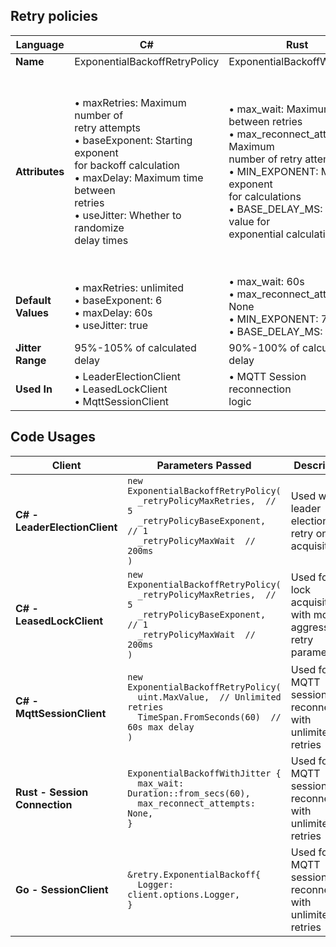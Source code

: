 ## Retry policies

| Language | C# | Rust | Go |
|----------|------|------|------|
| **Name** | ExponentialBackoffRetryPolicy | ExponentialBackoffWithJitter | ExponentialBackoff |
| **Attributes** | • maxRetries: Maximum number of<br>  retry attempts<br>• baseExponent: Starting exponent<br>  for backoff calculation<br>• maxDelay: Maximum time between<br>  retries<br>• useJitter: Whether to randomize<br>  delay times | • max_wait: Maximum time<br>  between retries<br>• max_reconnect_attempts: Maximum<br>  number of retry attempts<br>• MIN_EXPONENT: Minimum exponent<br>  for calculations<br>• BASE_DELAY_MS: Base value for<br>  exponential calculation | • MaxAttempts: Maximum number<br>  of retry attempts<br>• MinInterval: Starting delay<br>  between retries<br>• MaxInterval: Maximum delay<br>  between retries<br>• Timeout: Total timeout for all<br>  retries combined<br>• NoJitter: Flag to disable jitter<br>• Logger: Logger for operations |
| **Default Values** | • maxRetries: unlimited<br>• baseExponent: 6<br>• maxDelay: 60s<br>• useJitter: true | • max_wait: 60s<br>• max_reconnect_attempts: None<br>• MIN_EXPONENT: 7<br>• BASE_DELAY_MS: 2 | • MaxAttempts: 0 (unlimited)<br>• MinInterval: 125ms (1/8s)<br>• MaxInterval: 60s<br> |
| **Jitter Range** | 95%-105% of calculated delay | 90%-100% of calculated delay | 95%-105% of calculated delay |
| **Used In** | • LeaderElectionClient<br>• LeasedLockClient<br>• MqttSessionClient | • MQTT Session reconnection<br>  logic | • MQTT SessionClient|



## Code Usages

| Client | Parameters Passed | Description |
|--------|-------------------|-------------|
| **C# - LeaderElectionClient** | `new ExponentialBackoffRetryPolicy(`<br>`  _retryPolicyMaxRetries,  // 5`<br>`  _retryPolicyBaseExponent,  // 1`<br>`  _retryPolicyMaxWait  // 200ms`<br>`)` | Used with leader election for retry on lock acquisition |
| **C# - LeasedLockClient** | `new ExponentialBackoffRetryPolicy(`<br>`  _retryPolicyMaxRetries,  // 5`<br>`  _retryPolicyBaseExponent,  // 1`<br>`  _retryPolicyMaxWait  // 200ms`<br>`)` | Used for lock acquisition with more aggressive retry parameters |
| **C# - MqttSessionClient** | `new ExponentialBackoffRetryPolicy(`<br>`  uint.MaxValue,  // Unlimited retries`<br>`  TimeSpan.FromSeconds(60)  // 60s max delay`<br>`)` | Used for MQTT session reconnection with unlimited retries |
| **Rust - Session Connection** | `ExponentialBackoffWithJitter {`<br>`  max_wait: Duration::from_secs(60),`<br>`  max_reconnect_attempts: None,`<br>`}` | Used for MQTT session reconnection with unlimited retries |
| **Go - SessionClient** | `&retry.ExponentialBackoff{`<br>`  Logger: client.options.Logger,`<br>`}` |Used for MQTT session reconnection with unlimited retries |


